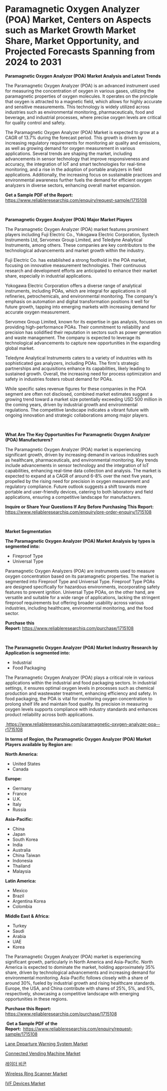<p><h1>Paramagnetic Oxygen Analyzer (POA) Market, Centers on Aspects such as Market Growth Market Share, Market Opportunity, and Projected Forecasts Spanning from 2024 to 2031</h1></p><p><strong>Paramagnetic Oxygen Analyzer (POA) Market Analysis and Latest Trends</strong></p>
<p><p>The Paramagnetic Oxygen Analyzer (POA) is an advanced instrument used for measuring the concentration of oxygen in various gases, utilizing the paramagnetic properties of oxygen molecules. It operates on the principle that oxygen is attracted to a magnetic field, which allows for highly accurate and sensitive measurements. This technology is widely utilized across industries such as environmental monitoring, pharmaceuticals, food and beverage, and industrial processes, where precise oxygen levels are critical for quality control and safety.</p><p>The Paramagnetic Oxygen Analyzer (POA) Market is expected to grow at a CAGR of 13.7% during the forecast period. This growth is driven by increasing regulatory requirements for monitoring air quality and emissions, as well as growing demand for oxygen measurement in various applications. Several trends are shaping the market, including advancements in sensor technology that improve responsiveness and accuracy, the integration of IoT and smart technologies for real-time monitoring, and a rise in the adoption of portable analyzers in field applications. Additionally, the increasing focus on sustainable practices and environmental awareness further fuels the demand for efficient oxygen analyzers in diverse sectors, enhancing overall market expansion.</p></p>
<p><strong>Get a Sample PDF of the Report:&nbsp;</strong> <a href="https://www.reliableresearchiq.com/enquiry/request-sample/1715108?utm_campaign=99&utm_medium=2&utm_source=Github&utm_content=ia&utm_term=23102024&utm_id=paramagnetic-oxygen-analyzer-poa">https://www.reliableresearchiq.com/enquiry/request-sample/1715108</a></p>
<p>&nbsp;</p>
<p><strong>Paramagnetic Oxygen Analyzer (POA) Major Market Players</strong></p>
<p><p>The Paramagnetic Oxygen Analyzer (POA) market features prominent players including Fuji Electric Co., Yokogawa Electric Corporation, Systech Instruments Ltd, Servomex Group Limited, and Teledyne Analytical Instruments, among others. These companies are key contributors to the technological advancements and market growth within the industry.</p><p>Fuji Electric Co. has established a strong foothold in the POA market, focusing on innovative measurement technologies. Their continuous research and development efforts are anticipated to enhance their market share, especially in industrial applications.</p><p>Yokogawa Electric Corporation offers a diverse range of analytical instruments, including POAs, which are integral for applications in oil refineries, petrochemicals, and environmental monitoring. The company's emphasis on automation and digital transformation positions it well for future growth, tapping into emerging markets with increasing demand for accurate oxygen measurement.</p><p>Servomex Group Limited, known for its expertise in gas analysis, focuses on providing high-performance POAs. Their commitment to reliability and precision has solidified their reputation in sectors such as power generation and waste management. The company is expected to leverage its technological advancements to capture new opportunities in the expanding global market.</p><p>Teledyne Analytical Instruments caters to a variety of industries with its sophisticated gas analyzers, including POAs. The firm's strategic partnerships and acquisitions enhance its capabilities, likely leading to sustained growth. Overall, the increasing need for process optimization and safety in industries fosters robust demand for POAs.</p><p>While specific sales revenue figures for these companies in the POA segment are often not disclosed, combined market estimates suggest a growing trend toward a market size potentially exceeding USD 500 million in the coming years, driven by industrial growth and environmental regulations. The competitive landscape indicates a vibrant future with ongoing innovation and strategic collaborations among major players.</p></p>
<p>&nbsp;</p>
<p><strong>What Are The Key Opportunities For Paramagnetic Oxygen Analyzer (POA) Manufacturers?</strong></p>
<p><p>The Paramagnetic Oxygen Analyzer (POA) market is experiencing significant growth, driven by increasing demand in various industries such as healthcare, pharmaceuticals, and environmental monitoring. Key trends include advancements in sensor technology and the integration of IoT capabilities, enhancing real-time data collection and analysis. The market is expected to expand at a CAGR of around 6-8% over the next five years, propelled by the rising need for precision in oxygen measurement and regulatory compliance. Future outlook suggests a shift towards more portable and user-friendly devices, catering to both laboratory and field applications, ensuring a competitive landscape for manufacturers.</p></p>
<p><strong>Inquire or Share Your Questions If Any Before Purchasing This Report:</strong> <a href="https://www.reliableresearchiq.com/enquiry/pre-order-enquiry/1715108?utm_campaign=99&utm_medium=2&utm_source=Github&utm_content=ia&utm_term=23102024&utm_id=paramagnetic-oxygen-analyzer-poa">https://www.reliableresearchiq.com/enquiry/pre-order-enquiry/1715108</a></p>
<p>&nbsp;</p>
<p><strong>Market Segmentation</strong></p>
<p><strong>The Paramagnetic Oxygen Analyzer (POA) Market Analysis by types is segmented into:</strong></p>
<p><ul><li>Fireproof Type</li><li>Universal Type</li></ul></p>
<p><p>Paramagnetic Oxygen Analyzers (POA) are instruments used to measure oxygen concentration based on its paramagnetic properties. The market is segmented into Fireproof Type and Universal Type. Fireproof Type POAs are designed specifically for hazardous environments, incorporating safety features to prevent ignition. Universal Type POAs, on the other hand, are versatile and suitable for a wide range of applications, lacking the stringent fireproof requirements but offering broader usability across various industries, including healthcare, environmental monitoring, and the food sector.</p></p>
<p><strong>Purchase this Report:&nbsp;</strong><a href="https://www.reliableresearchiq.com/purchase/1715108?utm_campaign=99&utm_medium=2&utm_source=Github&utm_content=ia&utm_term=23102024&utm_id=paramagnetic-oxygen-analyzer-poa">https://www.reliableresearchiq.com/purchase/1715108</a></p>
<p>&nbsp;</p>
<p><strong>The Paramagnetic Oxygen Analyzer (POA) Market Industry Research by Application is segmented into:</strong></p>
<p><ul><li>Industrial</li><li>Food Packaging</li></ul></p>
<p><p>The Paramagnetic Oxygen Analyzer (POA) plays a critical role in various applications within the industrial and food packaging sectors. In industrial settings, it ensures optimal oxygen levels in processes such as chemical production and wastewater treatment, enhancing efficiency and safety. In food packaging, the POA is vital for monitoring oxygen concentration to prolong shelf life and maintain food quality. Its precision in measuring oxygen levels supports compliance with industry standards and enhances product reliability across both applications.</p></p>
<p><a href="https://www.reliableresearchiq.com/paramagnetic-oxygen-analyzer-poa--r1715108?utm_campaign=99&utm_medium=2&utm_source=Github&utm_content=ia&utm_term=23102024&utm_id=paramagnetic-oxygen-analyzer-poa">&nbsp;https://www.reliableresearchiq.com/paramagnetic-oxygen-analyzer-poa--r1715108</a></p>
<p><strong>In terms of Region, the Paramagnetic Oxygen Analyzer (POA) Market Players available by Region are:</strong></p>
<p>
    <p> <strong> North America: </strong>
        <ul>
            <li>United States</li>
            <li>Canada</li>
        </ul>
        </p> 
    <p> <strong> Europe: </strong>
        <ul>
            <li>Germany</li>
            <li>France</li>
            <li>U.K.</li>
            <li>Italy</li>
            <li>Russia</li>
        </ul>
        </p> 
    <p> <strong> Asia-Pacific: </strong>
        <ul>
            <li>China</li>
            <li>Japan</li>
            <li>South Korea</li>
            <li>India</li>
            <li>Australia</li>
            <li>China Taiwan</li>
            <li>Indonesia</li>
            <li>Thailand</li>
            <li>Malaysia</li>
        </ul>
        </p> 
    <p> <strong> Latin America: </strong>
        <ul>
            <li>Mexico</li>
            <li>Brazil</li>
            <li>Argentina Korea</li>
            <li>Colombia</li>
        </ul>
        </p> 
    <p> <strong> Middle East & Africa: </strong>
        <ul>
            <li>Turkey</li>
            <li>Saudi</li>
            <li>Arabia</li>
            <li>UAE</li>
            <li>Korea</li>
        </ul>
    </p>
    </p>
<p><p>The Paramagnetic Oxygen Analyzer (POA) market is experiencing significant growth, particularly in North America and Asia-Pacific. North America is expected to dominate the market, holding approximately 35% share, driven by technological advancements and increasing demand for environmental monitoring. Asia-Pacific follows closely with a share of around 30%, fueled by industrial growth and rising healthcare standards. Europe, the USA, and China contribute with shares of 25%, 5%, and 5%, respectively, showcasing a competitive landscape with emerging opportunities in these regions.</p></p>
<p><strong>Purchase this Report: </strong><a href="https://www.reliableresearchiq.com/purchase/1715108?utm_campaign=99&utm_medium=2&utm_source=Github&utm_content=ia&utm_term=23102024&utm_id=paramagnetic-oxygen-analyzer-poa">https://www.reliableresearchiq.com/purchase/1715108</a></p>
<p>&nbsp;<strong>Get a Sample PDF of the Report:&nbsp;&nbsp;</strong><a href="https://www.reliableresearchiq.com/enquiry/request-sample/1715108?utm_campaign=99&utm_medium=2&utm_source=Github&utm_content=ia&utm_term=23102024&utm_id=paramagnetic-oxygen-analyzer-poa">https://www.reliableresearchiq.com/enquiry/request-sample/1715108</a></p>
<p><strong></strong></p>
<p><p><a href="https://www.linkedin.com/pulse/lane-departure-warning-system-market-emerging-trends-future-gtnre?utm_campaign=99&utm_medium=2&utm_source=Github&utm_content=ia&utm_term=23102024&utm_id=paramagnetic-oxygen-analyzer-poa">Lane Departure Warning System Market</a></p><p><a href="https://github.com/ibbiechinotit/Market-Research-Report-List-1/blob/main/connected-vending-machine-market.md?utm_campaign=99&utm_medium=2&utm_source=Github&utm_content=ia&utm_term=23102024&utm_id=paramagnetic-oxygen-analyzer-poa">Connected Vending Machine Market</a></p><p><a href="https://github.com/sougarounis/Market-Research-Report-List-6/blob/main/349278120213.md?utm_campaign=99&utm_medium=2&utm_source=Github&utm_content=ia&utm_term=23102024&utm_id=paramagnetic-oxygen-analyzer-poa">레이더 비콘</a></p><p><a href="https://issuu.com/reportprime-2/docs/wireless-ring-scanner-market-size-2_c050f50da879a3?utm_campaign=99&utm_medium=2&utm_source=Github&utm_content=ia&utm_term=23102024&utm_id=paramagnetic-oxygen-analyzer-poa">Wireless Ring Scanner Market</a></p><p><a href="https://www.linkedin.com/pulse/ivf-devices-market-analysis-report-global-insights-region-ysa6e?utm_campaign=99&utm_medium=2&utm_source=Github&utm_content=ia&utm_term=23102024&utm_id=paramagnetic-oxygen-analyzer-poa">IVF Devices Market</a></p></p>